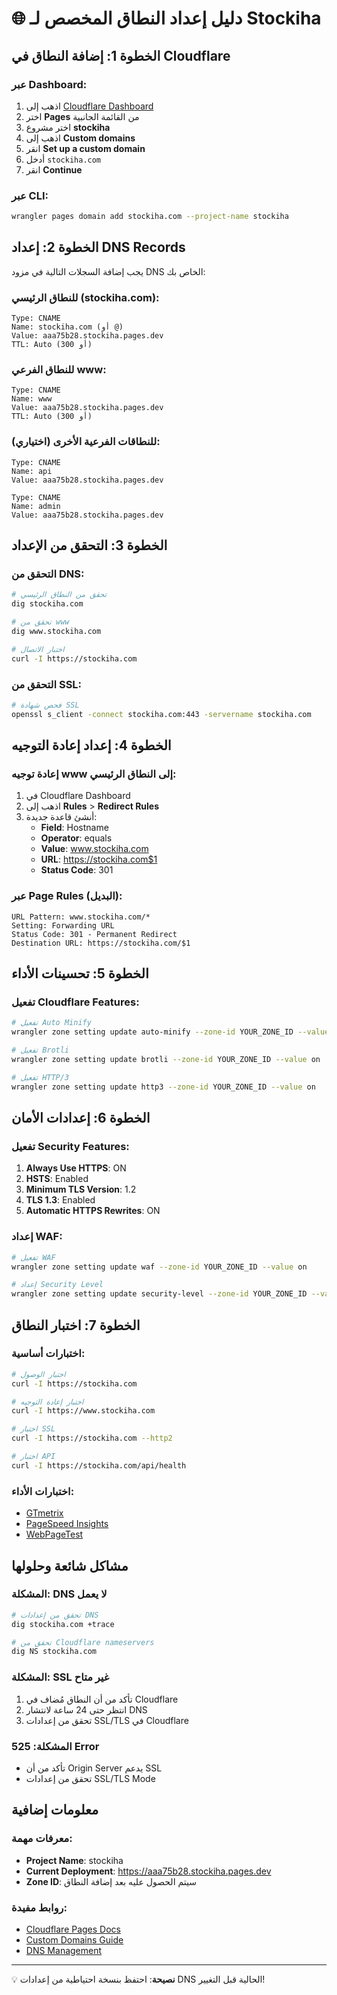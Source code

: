 # 🌐 دليل إعداد النطاق المخصص لـ Stockiha

## الخطوة 1: إضافة النطاق في Cloudflare

### عبر Dashboard:
1. اذهب إلى [Cloudflare Dashboard](https://dash.cloudflare.com/)
2. اختر **Pages** من القائمة الجانبية
3. اختر مشروع **stockiha**
4. اذهب إلى **Custom domains**
5. انقر **Set up a custom domain**
6. أدخل `stockiha.com`
7. انقر **Continue**

### عبر CLI:
```bash
wrangler pages domain add stockiha.com --project-name stockiha
```

## الخطوة 2: إعداد DNS Records

يجب إضافة السجلات التالية في مزود DNS الخاص بك:

### للنطاق الرئيسي (stockiha.com):
```
Type: CNAME
Name: stockiha.com (أو @)
Value: aaa75b28.stockiha.pages.dev
TTL: Auto (أو 300)
```

### للنطاق الفرعي www:
```
Type: CNAME
Name: www
Value: aaa75b28.stockiha.pages.dev
TTL: Auto (أو 300)
```

### للنطاقات الفرعية الأخرى (اختياري):
```
Type: CNAME
Name: api
Value: aaa75b28.stockiha.pages.dev

Type: CNAME
Name: admin
Value: aaa75b28.stockiha.pages.dev
```

## الخطوة 3: التحقق من الإعداد

### التحقق من DNS:
```bash
# تحقق من النطاق الرئيسي
dig stockiha.com

# تحقق من www
dig www.stockiha.com

# اختبار الاتصال
curl -I https://stockiha.com
```

### التحقق من SSL:
```bash
# فحص شهادة SSL
openssl s_client -connect stockiha.com:443 -servername stockiha.com
```

## الخطوة 4: إعداد إعادة التوجيه

### إعادة توجيه www إلى النطاق الرئيسي:
1. في Cloudflare Dashboard
2. اذهب إلى **Rules** > **Redirect Rules**
3. أنشئ قاعدة جديدة:
   - **Field**: Hostname
   - **Operator**: equals
   - **Value**: www.stockiha.com
   - **URL**: https://stockiha.com$1
   - **Status Code**: 301

### عبر Page Rules (البديل):
```
URL Pattern: www.stockiha.com/*
Setting: Forwarding URL
Status Code: 301 - Permanent Redirect
Destination URL: https://stockiha.com/$1
```

## الخطوة 5: تحسينات الأداء

### تفعيل Cloudflare Features:
```bash
# تفعيل Auto Minify
wrangler zone setting update auto-minify --zone-id YOUR_ZONE_ID --value '{"css":true,"html":true,"js":true}'

# تفعيل Brotli
wrangler zone setting update brotli --zone-id YOUR_ZONE_ID --value on

# تفعيل HTTP/3
wrangler zone setting update http3 --zone-id YOUR_ZONE_ID --value on
```

## الخطوة 6: إعدادات الأمان

### تفعيل Security Features:
1. **Always Use HTTPS**: ON
2. **HSTS**: Enabled
3. **Minimum TLS Version**: 1.2
4. **TLS 1.3**: Enabled
5. **Automatic HTTPS Rewrites**: ON

### إعداد WAF:
```bash
# تفعيل WAF
wrangler zone setting update waf --zone-id YOUR_ZONE_ID --value on

# إعداد Security Level
wrangler zone setting update security-level --zone-id YOUR_ZONE_ID --value medium
```

## الخطوة 7: اختبار النطاق

### اختبارات أساسية:
```bash
# اختبار الوصول
curl -I https://stockiha.com

# اختبار إعادة التوجيه
curl -I https://www.stockiha.com

# اختبار SSL
curl -I https://stockiha.com --http2

# اختبار API
curl -I https://stockiha.com/api/health
```

### اختبارات الأداء:
- [GTmetrix](https://gtmetrix.com/)
- [PageSpeed Insights](https://pagespeed.web.dev/)
- [WebPageTest](https://www.webpagetest.org/)

## مشاكل شائعة وحلولها

### المشكلة: DNS لا يعمل
```bash
# تحقق من إعدادات DNS
dig stockiha.com +trace

# تحقق من Cloudflare nameservers
dig NS stockiha.com
```

### المشكلة: SSL غير متاح
1. تأكد من أن النطاق مُضاف في Cloudflare
2. انتظر حتى 24 ساعة لانتشار DNS
3. تحقق من إعدادات SSL/TLS في Cloudflare

### المشكلة: 525 Error
- تأكد من أن Origin Server يدعم SSL
- تحقق من إعدادات SSL/TLS Mode

## معلومات إضافية

### معرفات مهمة:
- **Project Name**: stockiha
- **Current Deployment**: https://aaa75b28.stockiha.pages.dev
- **Zone ID**: سيتم الحصول عليه بعد إضافة النطاق

### روابط مفيدة:
- [Cloudflare Pages Docs](https://developers.cloudflare.com/pages/)
- [Custom Domains Guide](https://developers.cloudflare.com/pages/platform/custom-domains/)
- [DNS Management](https://developers.cloudflare.com/dns/)

---

💡 **نصيحة**: احتفظ بنسخة احتياطية من إعدادات DNS الحالية قبل التغيير!
